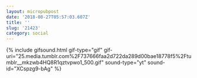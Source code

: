 ```yaml
---
layout: micropubpost
date: '2018-08-27T05:57:03.607Z'
title: ''
slug: '21423'
category: social
---
```

{% include gifsound.html gif-type="gif" gif-uri="25.media.tumblr.com%2F737666faa2d722da289d00bae18778f5%2Ftumblr__mkzwb4HQ8R1qztvpwo1_500.gif" sound-type="yt" sound-id="XCspzg9-bAg" %}
